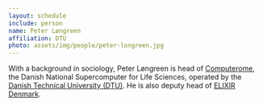 ```yaml
---
layout: schedule
include: person
name: Peter Løngreen
affiliation: DTU
photo: assets/img/people/peter-longreen.jpg
---
```


With a background in sociology, Peter Løngreen is head of [Computerome](https://computerome.dtu.dk/), 
the Danish National Supercomputer for Life Sciences, operated by the 
[Danish Technical University (DTU)](http://www.dtu.dk/). He is also deputy head 
of [ELIXIR Denmark](http://elixir-node.cbs.dtu.dk/).


